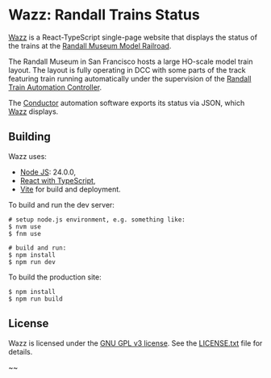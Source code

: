 # Wazz: Randall Trains Status

[Wazz](https://ralf.alfray.com/trains/randall/wazz/)
is a React-TypeScript single-page website
that displays the status of the trains at the
[Randall Museum Model Railroad](https://www.alfray.com/trains/randall/).

The Randall Museum in San Francisco hosts a large HO-scale model train layout.
The layout is fully operating in DCC with some parts of the track featuring
train running automatically under the supervision of the
[Randall Train Automation Controller](http://ralf.alfray.com/trains/randall_rtac.html).

The [Conductor](http://ralf.alfray.com/trains/randall_rtac.html) automation software
exports its status via JSON, which [Wazz](https://ralf.alfray.com/trains/randall/wazz/)
displays.


## Building

Wazz uses:
- [Node JS](https://nodejs.org/): 24.0.0,
- [React with TypeScript](https://react.dev/learn/typescript),
- [Vite](https://vite.dev/) for build and deployment.

To build and run the dev server:
```(shell)
# setup node.js environment, e.g. something like:
$ nvm use
$ fnm use

# build and run:
$ npm install
$ npm run dev
```

To build the production site:
```(shell)
$ npm install
$ npm run build
```


## License

Wazz is licensed under the
[GNU GPL v3 license](https://opensource.org/license/gpl-3-0).
See the [LICENSE.txt](./LICENSE.txt) file for details.

~~
